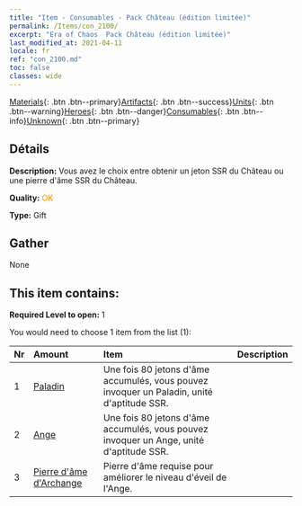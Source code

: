 ```yaml
---
title: "Item - Consumables - Pack Château (édition limitée)"
permalink: /Items/con_2100/
excerpt: "Era of Chaos  Pack Château (édition limitée)"
last_modified_at: 2021-04-11
locale: fr
ref: "con_2100.md"
toc: false
classes: wide
---
```

 [Materials](/fr/Items/){: .btn .btn--primary}[Artifacts](/fr/Items/Artifacts/){: .btn .btn--success}[Units](/fr/Items/Units/){: .btn .btn--warning}[Heroes](/fr/Items/Heroes/){: .btn .btn--danger}[Consumables](/fr/Items/Consumables/){: .btn .btn--info}[Unknown](/fr/Items/Unknown/){: .btn .btn--primary}

## Détails
 **Description:** Vous avez le choix entre obtenir un jeton SSR du Château ou une pierre d'âme SSR du Château.

 **Quality:** <span style="color: #FF8C00">OK</span>

 **Type:** Gift

## Gather

  None

## This item contains:

 **Required Level to open:** 1

 You would need to choose 1 item from the list (1):

  | Nr | Amount |     Item    | Description |
  |:---|:-------|:------------|:-----------:|
  | 1 | [Paladin](/fr/Items/unt_197/) | Une fois 80 jetons d'âme accumulés, vous pouvez invoquer un Paladin, unité d'aptitude SSR. | 
  | 2 | [Ange](/fr/Items/unt_196/) | Une fois 80 jetons d'âme accumulés, vous pouvez invoquer un Ange, unité d'aptitude SSR. | 
  | 3 | [Pierre d'âme d'Archange](/fr/Items/unt_288/) | Pierre d'âme requise pour améliorer le niveau d'éveil de l'Ange. | 
